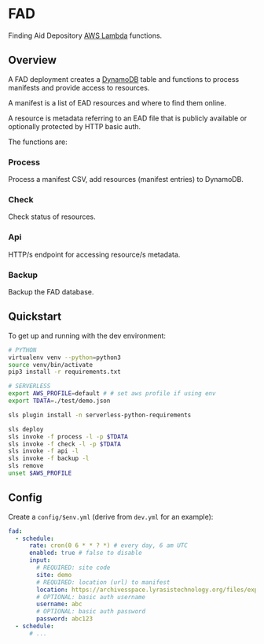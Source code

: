 # FAD

Finding Aid Depository [AWS Lambda](#) functions.

## Overview

A FAD deployment creates a [DynamoDB](#) table and functions to process
manifests and provide access to resources.

A manifest is a list of EAD resources and where to find them online.

A resource is metadata referring to an EAD file that is publicly available or
optionally protected by HTTP basic auth.

The functions are:

### Process

Process a manifest CSV, add resources (manifest entries) to DynamoDB.

### Check

Check status of resources.

### Api

HTTP/s endpoint for accessing resource/s metadata.

### Backup

Backup the FAD database.

## Quickstart

To get up and running with the dev environment:

```bash
# PYTHON
virtualenv venv --python=python3
source venv/bin/activate
pip3 install -r requirements.txt

# SERVERLESS
export AWS_PROFILE=default # # set aws profile if using env
export TDATA=./test/demo.json

sls plugin install -n serverless-python-requirements

sls deploy
sls invoke -f process -l -p $TDATA
sls invoke -f check -l -p $TDATA
sls invoke -f api -l
sls invoke -f backup -l
sls remove
unset $AWS_PROFILE
```

## Config

Create a `config/$env.yml` (derive from `dev.yml` for an example):

```yml
fad:
  - schedule:
      rate: cron(0 6 * * ? *) # every day, 6 am UTC
      enabled: true # false to disable
      input:
        # REQUIRED: site code
        site: demo
        # REQUIRED: location (url) to manifest
        location: https://archivesspace.lyrasistechnology.org/files/exports/manifest_ead_xml.csv
        # OPTIONAL: basic auth username
        username: abc
        # OPTIONAL: basic auth password
        password: abc123
  - schedule:
      # ...
```

